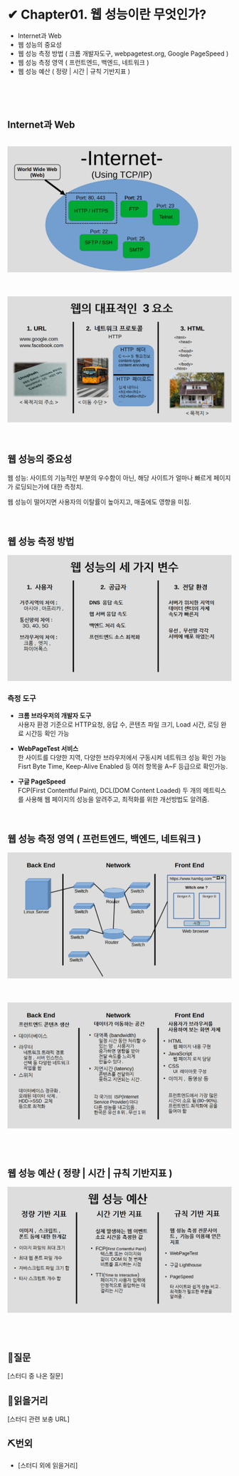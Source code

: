 # ✔ Chapter01. 웹 성능이란 무엇인가?

- Internet과 Web
- 웹 성능의 중요성
- 웹 성능 측정 방법 ( 크롬 개발자도구, webpagetest.org, Google PageSpeed )
- 웹 성능 측정 영역 ( 프런트엔드, 백엔드, 네트워크 )
- 웹 성능 예산 ( 정량 | 시간 | 규칙 기반지표 )

&nbsp;  
&nbsp;  
&nbsp;  

## Internet과 Web

&nbsp;  
![Internet & Web](/etc/0904/images/1.bmp)
&nbsp;  
&nbsp;  
&nbsp;  
![Alt](/etc/0904/images/2.bmp)
&nbsp;  
&nbsp;  

## 웹 성능의 중요성

웹 성능: 사이트의 기능적인 부분의 우수함이 아닌, 해당 사이트가 얼마나 빠르게 페이지가 로딩되는가에 대한 측정치.

웹 성능이 떨어지면 사용자의 이탈률이 높아지고, 매출에도 영향을 미침.
&nbsp;  
&nbsp;  
&nbsp;  

## 웹 성능 측정 방법

![Alt](/etc/0904/images/3.bmp)

### 측정 도구

- **크롬 브라우저의 개발자 도구**\
    사용자 환경 기준으로 HTTP요청, 응답 수, 콘텐츠 파일 크기, Load 시간, 로딩 완료 시간등 확인 가능

- **WebPageTest 서비스**\
    한 사이트를 다양한 지역, 다양한 브라우저에서 구동시켜 네트워크 성능 확인 가능
    Fisrt Byte Time, Keep-Alive Enabled 등 여러 항목을 A~F 등급으로 확인가능.

- **구글 PageSpeed**\
    FCP(First Contentful Paint), DCL(DOM Content Loaded) 두 개의 메트릭스를 사용해 웹 페이지의 성능을 알려주고, 최적화를 위한 개선방법도 알려줌.
&nbsp;  
&nbsp;  
&nbsp;  

## 웹 성능 측정 영역 ( 프런트엔드, 백엔드, 네트워크 )

![Alt](/etc/0904/images/4.bmp)
&nbsp;  
&nbsp;  
&nbsp;  
![Alt](/etc/0904/images/5.bmp)
&nbsp;  
&nbsp;  
&nbsp;  

## 웹 성능 예산 ( 정량 | 시간 | 규칙 기반지표 )

![Alt](/etc/0904/images/6.bmp)
&nbsp;  
&nbsp;  
&nbsp;  

## 👀질문

[스터디 중 나온 질문]

## 📑읽을거리

[스터디 관련 보충 URL]

## ⛏번외

- [스터디 외에 읽을거리]
